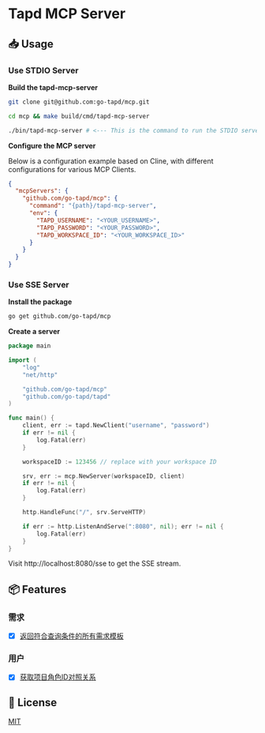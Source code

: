 # Tapd MCP Server

## 📥 Usage

### Use STDIO Server

**Build the tapd-mcp-server**

```bash
git clone git@github.com:go-tapd/mcp.git

cd mcp && make build/cmd/tapd-mcp-server

./bin/tapd-mcp-server # <--- This is the command to run the STDIO server.
```

**Configure the MCP server**

Below is a configuration example based on Cline, with different configurations for various MCP Clients.

```json
{
  "mcpServers": {
    "github.com/go-tapd/mcp": {
      "command": "{path}/tapd-mcp-server",
      "env": {
        "TAPD_USERNAME": "<YOUR_USERNAME>",
        "TAPD_PASSWORD": "<YOUR_PASSWORD>",
        "TAPD_WORKSPACE_ID": "<YOUR_WORKSPACE_ID>"
      }
    }
  }
}
```

### Use SSE Server

**Install the package**

```bash
go get github.com/go-tapd/mcp
```

**Create a server**

```go
package main

import (
	"log"
	"net/http"

	"github.com/go-tapd/mcp"
	"github.com/go-tapd/tapd"
)

func main() {
	client, err := tapd.NewClient("username", "password")
	if err != nil {
		log.Fatal(err)
	}

	workspaceID := 123456 // replace with your workspace ID

	srv, err := mcp.NewServer(workspaceID, client)
	if err != nil {
		log.Fatal(err)
	}

	http.HandleFunc("/", srv.ServeHTTP)

	if err := http.ListenAndServe(":8080", nil); err != nil {
		log.Fatal(err)
	}
}
```

Visit http://localhost:8080/sse to get the SSE stream.

## 📦 Features

### 需求

- [x] [返回符合查询条件的所有需求模板](https://open.tapd.cn/document/api-doc/API%E6%96%87%E6%A1%A3/api_reference/story/get_story_template_list.html)

### 用户

- [x] [获取项目角色ID对照关系](https://open.tapd.cn/document/api-doc/API%E6%96%87%E6%A1%A3/api_reference/user/get_roles.html)

## 📄 License

[MIT](LICENSE)